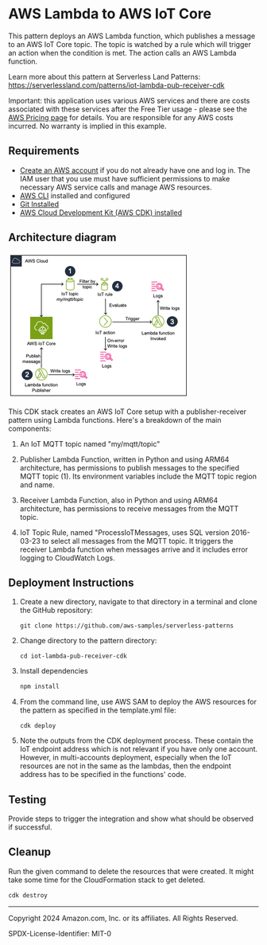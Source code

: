 # AWS Lambda to AWS IoT Core

This pattern deploys an AWS Lambda function, which publishes a message to an AWS IoT Core topic. The topic is watched by a rule which will trigger an action when the condition is met. The action calls an AWS Lambda function.

Learn more about this pattern at Serverless Land Patterns: https://serverlessland.com/patterns/iot-lambda-pub-receiver-cdk

Important: this application uses various AWS services and there are costs associated with these services after the Free Tier usage - please see the [AWS Pricing page](https://aws.amazon.com/pricing/) for details. You are responsible for any AWS costs incurred. No warranty is implied in this example.

## Requirements

* [Create an AWS account](https://portal.aws.amazon.com/gp/aws/developer/registration/index.html) if you do not already have one and log in. The IAM user that you use must have sufficient permissions to make necessary AWS service calls and manage AWS resources.
* [AWS CLI](https://docs.aws.amazon.com/cli/latest/userguide/install-cliv2.html) installed and configured
* [Git Installed](https://git-scm.com/book/en/v2/Getting-Started-Installing-Git)
* [AWS Cloud Development Kit (AWS CDK) installed](https://docs.aws.amazon.com/cdk/v2/guide/getting_started.html)

## Architecture diagram
![Architecture diagram](./doc/architecture-diagram.png)

This CDK stack creates an AWS IoT Core setup with a publisher-receiver pattern using Lambda functions. 
Here's a breakdown of the main components:

1. An IoT MQTT topic named "my/mqtt/topic"

1. Publisher Lambda Function, written in Python and using ARM64 architecture, has permissions to publish messages to the specified MQTT topic (1). Its environment variables include the MQTT topic region and name.

1. Receiver Lambda Function, also in Python and using ARM64 architecture, has permissions to receive messages from the MQTT topic.

1. IoT Topic Rule, named "ProcessIoTMessages, uses SQL version 2016-03-23 to select all messages from the MQTT topic. It triggers the receiver Lambda function when messages arrive and it includes error logging to CloudWatch Logs.

## Deployment Instructions

1. Create a new directory, navigate to that directory in a terminal and clone the GitHub repository:
    ``` 
    git clone https://github.com/aws-samples/serverless-patterns
    ```
1. Change directory to the pattern directory:
    ```
    cd iot-lambda-pub-receiver-cdk
    ```
1. Install dependencies
    ```bash
    npm install
    ```
1. From the command line, use AWS SAM to deploy the AWS resources for the pattern as specified in the template.yml file:
    ```
    cdk deploy
    ```

2. Note the outputs from the CDK deployment process. These contain the IoT endpoint address which is not relevant if you have only one account. However, in multi-accounts deployment, especially when the IoT resources are not in the same as the lambdas, then the endpoint address has to be specified in the functions' code.

## Testing

Provide steps to trigger the integration and show what should be observed if successful.

## Cleanup
 
Run the given command to delete the resources that were created. It might take some time for the CloudFormation stack to get deleted.

```bash
cdk destroy
```
----
Copyright 2024 Amazon.com, Inc. or its affiliates. All Rights Reserved.

SPDX-License-Identifier: MIT-0
